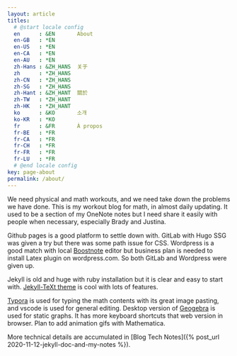 ```yaml
---
layout: article
titles:
  # @start locale config
  en      : &EN       About
  en-GB   : *EN
  en-US   : *EN
  en-CA   : *EN
  en-AU   : *EN
  zh-Hans : &ZH_HANS  关于
  zh      : *ZH_HANS
  zh-CN   : *ZH_HANS
  zh-SG   : *ZH_HANS
  zh-Hant : &ZH_HANT  關於
  zh-TW   : *ZH_HANT
  zh-HK   : *ZH_HANT
  ko      : &KO       소개
  ko-KR   : *KO
  fr      : &FR       À propos
  fr-BE   : *FR
  fr-CA   : *FR
  fr-CH   : *FR
  fr-FR   : *FR
  fr-LU   : *FR
  # @end locale config
key: page-about
permalink: /about/
---
```


We need physical and math workouts, and we need take down the problems we have done. This is my workout blog for math, in almost daily updating. It used to be a section of my OneNote notes but I need share it easily with people when necessary, especially Brady and Justina.

Github pages is a good platform to settle down with. GitLab with Hugo SSG was given a try but there was some path issue for CSS. Wordpress is a good match with local [Boostnote](https://boostnote.io/) editor but business plan is needed to install Latex plugin on wordpress.com. So both GitLab and Wordpress were given up.

Jekyll is old and huge with ruby installation but it is clear and easy to start with. [Jekyll-TeXt theme](https://github.com/kitian616/jekyll-TeXt-theme) is cool with lots of features.

[Typora](https://typora.io/) is used for typing the math contents with its great image pasting, and vscode is used for general editing. Desktop version of [Geogebra](https://www.geogebra.org/classic?lang=en) is used for static graphs. It has more keyboard shortcuts that web version in browser. Plan to add animation gifs with Mathematica.

More technical details are accumulated in [Blog Tech Notes]({% post_url 2020-11-12-jekyll-doc-and-my-notes %}).
